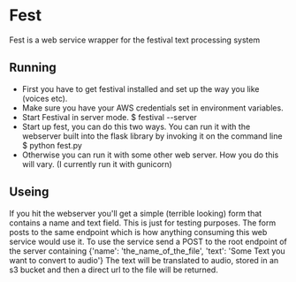 Fest
====
Fest is a web service wrapper for the festival text processing system

Running
------
* First you have to get festival installed and set up the way you like
(voices etc).
* Make sure you have your AWS credentials set in environment variables.
* Start Festival in server mode. $ festival --server
* Start up fest, you can do this two ways. You can run it with the
  webserver built into the flask library by invoking it on the command
  line $ python fest.py
* Otherwise you can run it with some other web server. How you do this
  will vary. (I currently run it with gunicorn)

Useing
------
If you hit the webserver you'll get a simple (terrible looking) form
that contains a name and text field. This is just for testing
purposes. The form posts to the same endpoint which is how anything
consuming this web service would use it.
To use the service send a POST to the root endpoint of the server
containing {'name': 'the_name_of_the_file', 'text': 'Some Text you
want to convert to audio'} The text will be translated to audio,
stored in an s3 bucket and then a direct url to the file will be
returned.
